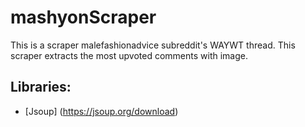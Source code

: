 # mashyonScraper
This is a scraper malefashionadvice subreddit's WAYWT thread.
This scraper extracts the most upvoted comments with image.


## Libraries:
- [Jsoup] (https://jsoup.org/download)


